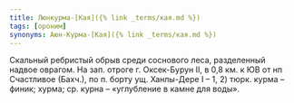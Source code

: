 ```yaml
---
title: Люнкурма-[Кая]({% link _terms/кая.md %})
tags: [ороним]
synonyms: Аюн-Курма-[Кая]({% link _terms/кая.md %})
---
```


Скальный ребристый обрыв среди соснового леса, разделенный надвое оврагом. На
зап. отроге г. Оксек-Бурун II, в 0,8 км. к ЮВ от нп Счастливое (Бахч.), по п.
борту ущ. Ханлы-Дере I – 1, 2) тюрк. курма – финик; хурма; ср. курна –
«углубление в камне для воды».
